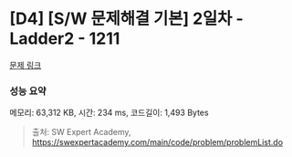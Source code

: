 # [D4] [S/W 문제해결 기본] 2일차 - Ladder2 - 1211 

[문제 링크](https://swexpertacademy.com/main/code/problem/problemDetail.do?contestProbId=AV14BgD6AEECFAYh) 

### 성능 요약

메모리: 63,312 KB, 시간: 234 ms, 코드길이: 1,493 Bytes



> 출처: SW Expert Academy, https://swexpertacademy.com/main/code/problem/problemList.do